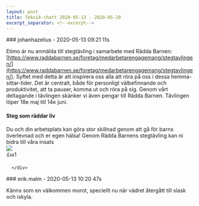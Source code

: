 ```yaml
---
layout: post
title: Teknik-chatt 2020-05-13 - 2020-05-20
excerpt_separator: <!--excerpt-->
---
```

<section class="message" markdown="1">
### johanhazelius - 2020-05-13 09:21 11s

Etimo är nu anmälda till stegtävling i samarbete med Rädda Barnen: [https://www.raddabarnen.se/foretag/medarbetarengagemang/stegtavlingen/](https://www.raddabarnen.se/foretag/medarbetarengagemang/stegtavlingen/). Syftet med detta är att inspirera oss alla att röra på oss i dessa hemma-sittar-tider. Det är centralt, både för personligt välbefinnande och produktivitet, att ta pauser, komma ut och röra på sig. Genom vårt deltagande i tävlingen skänker vi även pengar till Rädda Barnen. Tävlingen löper 18e maj till 14e juni.

<div class="attachment"><h4>Steg som räddar liv</h4><div class="text">Du och din arbetsplats kan göra stor skillnad genom att gå för barns överlevnad och er egen hälsa! Genom Rädda Barnens stegtävling kan ni bidra till våra insats</div>
<a href="https://www.raddabarnen.se/foretag/medarbetarengagemang/stegtavlingen/"><div class="linkdiv"><img src="/assets/blogAssets/Steg som räddar liv" fallback="Steg som räddar liv"/></div></a></div>
    
<div class="reactionsDiv">
<div class="reactionDiv">
<span title=" reacted this way." class="reactionSpan">
👍x1</span>
</div>
     
      </div>
    
</section>
<section class="message" markdown="1">
### erik.malm - 2020-05-13 10:20 47s

Känns som en välkommen morot, speciellt nu när vädret återgått till slask och iskyla.

<!--excerpt-->
</section>